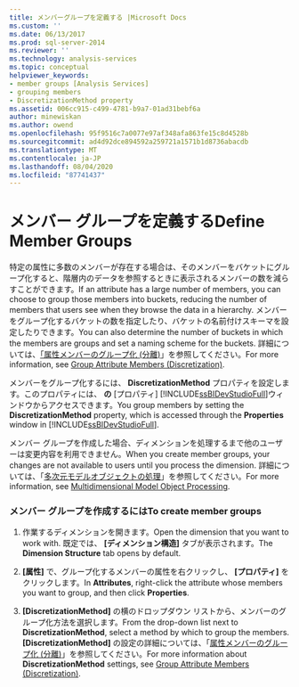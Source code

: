 ```yaml
---
title: メンバーグループを定義する |Microsoft Docs
ms.custom: ''
ms.date: 06/13/2017
ms.prod: sql-server-2014
ms.reviewer: ''
ms.technology: analysis-services
ms.topic: conceptual
helpviewer_keywords:
- member groups [Analysis Services]
- grouping members
- DiscretizationMethod property
ms.assetid: 006cc915-c499-4781-b9a7-01ad31bebf6a
author: minewiskan
ms.author: owend
ms.openlocfilehash: 95f9516c7a0077e97af348afa863fe15c8d4528b
ms.sourcegitcommit: ad4d92dce894592a259721a1571b1d8736abacdb
ms.translationtype: MT
ms.contentlocale: ja-JP
ms.lasthandoff: 08/04/2020
ms.locfileid: "87741437"
---
```

# <a name="define-member-groups"></a><span data-ttu-id="a18eb-102">メンバー グループを定義する</span><span class="sxs-lookup"><span data-stu-id="a18eb-102">Define Member Groups</span></span>
  <span data-ttu-id="a18eb-103">特定の属性に多数のメンバーが存在する場合は、そのメンバーをバケットにグループ化すると、階層内のデータを参照するときに表示されるメンバーの数を減らすことができます。</span><span class="sxs-lookup"><span data-stu-id="a18eb-103">If an attribute has a large number of members, you can choose to group those members into buckets, reducing the number of members that users see when they browse the data in a hierarchy.</span></span> <span data-ttu-id="a18eb-104">メンバーをグループ化するバケットの数を指定したり、バケットの名前付けスキーマを設定したりできます。</span><span class="sxs-lookup"><span data-stu-id="a18eb-104">You can also determine the number of buckets in which the members are groups and set a naming scheme for the buckets.</span></span> <span data-ttu-id="a18eb-105">詳細については、[「属性メンバーのグループ化 (分離)](attribute-properties-group-attribute-members.md)」を参照してください。</span><span class="sxs-lookup"><span data-stu-id="a18eb-105">For more information, see [Group Attribute Members &#40;Discretization&#41;](attribute-properties-group-attribute-members.md).</span></span>  
  
 <span data-ttu-id="a18eb-106">メンバーをグループ化するには、 **DiscretizationMethod** プロパティを設定します。このプロパティには、 **の** [プロパティ] [!INCLUDE[ssBIDevStudioFull](../../includes/ssbidevstudiofull-md.md)]ウィンドウからアクセスできます。</span><span class="sxs-lookup"><span data-stu-id="a18eb-106">You group members by setting the **DiscretizationMethod** property, which is accessed through the **Properties** window in [!INCLUDE[ssBIDevStudioFull](../../includes/ssbidevstudiofull-md.md)].</span></span>  
  
 <span data-ttu-id="a18eb-107">メンバー グループを作成した場合、ディメンションを処理するまで他のユーザーは変更内容を利用できません。</span><span class="sxs-lookup"><span data-stu-id="a18eb-107">When you create member groups, your changes are not available to users until you process the dimension.</span></span> <span data-ttu-id="a18eb-108">詳細については、「[多次元モデルオブジェクトの処理](processing-a-multidimensional-model-analysis-services.md)」を参照してください。</span><span class="sxs-lookup"><span data-stu-id="a18eb-108">For more information, see [Multidimensional Model Object Processing](processing-a-multidimensional-model-analysis-services.md).</span></span>  
  
### <a name="to-create-member-groups"></a><span data-ttu-id="a18eb-109">メンバー グループを作成するには</span><span class="sxs-lookup"><span data-stu-id="a18eb-109">To create member groups</span></span>  
  
1.  <span data-ttu-id="a18eb-110">作業するディメンションを開きます。</span><span class="sxs-lookup"><span data-stu-id="a18eb-110">Open the dimension that you want to work with.</span></span> <span data-ttu-id="a18eb-111">既定では、 **[ディメンション構造]** タブが表示されます。</span><span class="sxs-lookup"><span data-stu-id="a18eb-111">The **Dimension Structure** tab opens by default.</span></span>  
  
2.  <span data-ttu-id="a18eb-112">**[属性]** で、グループ化するメンバーの属性を右クリックし、 **[プロパティ]** をクリックします。</span><span class="sxs-lookup"><span data-stu-id="a18eb-112">In **Attributes**, right-click the attribute whose members you want to group, and then click **Properties**.</span></span>  
  
3.  <span data-ttu-id="a18eb-113">**[DiscretizationMethod]** の横のドロップダウン リストから、メンバーのグループ化方法を選択します。</span><span class="sxs-lookup"><span data-stu-id="a18eb-113">From the drop-down list next to **DiscretizationMethod**, select a method by which to group the members.</span></span> <span data-ttu-id="a18eb-114">**[DiscretizationMethod]** の設定の詳細については、「[属性メンバーのグループ化 (分離)](attribute-properties-group-attribute-members.md)」を参照してください。</span><span class="sxs-lookup"><span data-stu-id="a18eb-114">For more information about **DiscretizationMethod** settings, see [Group Attribute Members &#40;Discretization&#41;](attribute-properties-group-attribute-members.md).</span></span>  
  
  
